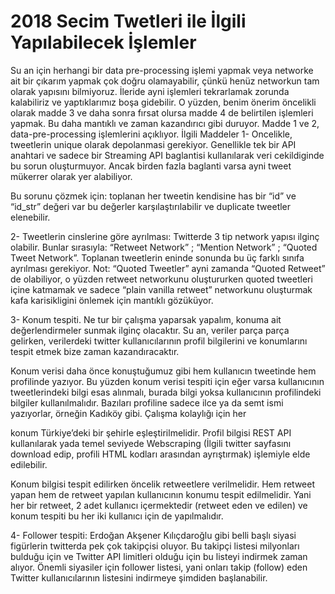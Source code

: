 # 2018 Secim Twetleri ile İlgili Yapılabilecek İşlemler


Su an için herhangi bir data pre-processing işlemi yapmak veya networke ait bir çıkarım yapmak çok doğru olamayabilir, çünkü henüz networkun tam olarak yapısını bilmiyoruz. İleride ayni işlemleri tekrarlamak zorunda kalabiliriz ve yaptıklarımız boşa gidebilir.
O yüzden, benim önerim öncelikli olarak madde 3 ve daha sonra fırsat olursa madde 4 de belirtilen işlemleri yapmak. Bu daha mantıklı ve zaman kazandırıcı gibi duruyor. Madde 1 ve 2, data-pre-processing işlemlerini açıklıyor.
İlgili Maddeler
1- Oncelikle, tweetlerin unique olarak depolanmasi gerekiyor. Genellikle tek bir API anahtari ve sadece bir Streaming API baglantisi kullanılarak veri cekildiginde bu sorun oluşturmuyor. Ancak birden fazla baglanti varsa ayni tweet mükerrer olarak yer alabiliyor.

Bu sorunu çözmek için: toplanan her tweetin kendisine has bir “id” ve “id_str” değeri var bu değerler karşılaştırılabilir ve duplicate tweetler elenebilir.

2- Tweetlerin cinslerine göre ayrılması: Twitterde 3 tip network yapısı ilginç olabilir. Bunlar sırasıyla: “Retweet Network” ; “Mention Network” ; “Quoted Tweet Network”. Toplanan tweetlerin eninde sonunda bu üç farklı sınıfa ayrılması gerekiyor.
Not: “Quoted Tweetler” ayni zamanda “Quoted Retweet” de olabiliyor, o yüzden retweet networkunu oluştururken quoted tweetleri içine katmamak ve sadece “plain vanilla retweet” networkunu oluşturmak kafa karisikligini önlemek için mantıklı gözüküyor.

3- Konum tespiti. Ne tur bir çalışma yaparsak yapalım, konuma ait değerlendirmeler sunmak ilginç olacaktır. Su an, veriler parça parça gelirken, verilerdeki twitter kullanıcılarının profil bilgilerini ve konumlarını tespit etmek bize zaman kazandıracaktır.

Konum verisi daha önce konuştuğumuz gibi hem kullanıcın tweetinde hem profilinde yazıyor. Bu yüzden konum verisi tespiti için eğer varsa kullanıcının tweetlerindeki bilgi esas alınmalı, burada bilgi yoksa kullanıcının profilindeki bilgiler kullanılmalıdır. Bazıları profiline sadece ilce ya da semt ismi yazıyorlar, örneğin Kadıköy gibi. Çalışma kolaylığı için her 

konum Türkiye’deki bir şehirle eşleştirilmelidir.
Profil bilgisi REST API kullanılarak yada temel seviyede Webscraping (İlgili twitter sayfasını download edip, profili HTML kodları arasından ayrıştırmak) işlemiyle elde edilebilir.

Konum bilgisi tespit edilirken öncelik retweetlere verilmelidir. Hem retweet yapan hem de retweet yapılan kullanıcının konumu tespit edilmelidir. Yani her bir retweet, 2 adet kullanıcı içermektedir (retweet eden ve edilen) ve konum tespiti bu her iki kullanıcı için de yapılmalıdır.

4- Follower tespiti: Erdoğan Akşener Kılıçdaroğlu gibi belli başlı siyasi figürlerin twitterda pek çok takipçisi oluyor. Bu takipçi listesi milyonları bulduğu için ve Twitter API limitleri olduğu için bu listeyi indirmek zaman alıyor. Önemli siyasiler için follower listesi, yani onları takip (follow) eden Twitter kullanıcılarının listesini indirmeye şimdiden başlanabilir.
